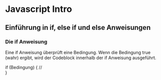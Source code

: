# Javascript Intro

## Einführung in if, else if und else Anweisungen

### Die if Anweisung
Eine if Anweisung überprüft eine Bedingung. Wenn die Bedingung true (wahr) ergibt, wird der Codeblock innerhalb der if Anweisung ausgeführt.

if (Bedingung) {
    //    
}